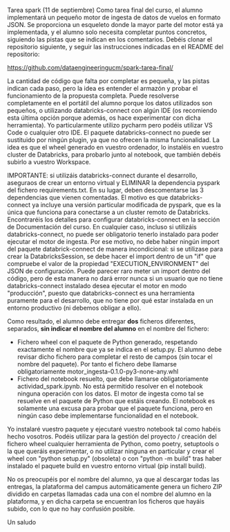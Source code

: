 Tarea spark (11 de septiembre)
Como tarea final del curso, el alumno implementará un pequeño motor de ingesta de datos de vuelos en formato JSON. Se proporciona un esqueleto donde la mayor parte del motor está ya implementada, y el alumno solo necesita completar puntos concretos, siguiendo las pistas que se indican en los comentarios. Debéis clonar el repositorio siguiente, y seguir las instrucciones indicadas en el README del repositorio:

https://github.com/dataengineeringucm/spark-tarea-final/

La cantidad de código que falta por completar es pequeña, y las pistas indican cada paso, pero la idea es entender el armazón y probar el funcionamiento de la propuesta completa. Puede resolverse completamente en el portátil del alumno porque los datos utilizados son pequeños, o utilizando databricks-connect con algún IDE (os recomiendo esta última opción porque además, os hace experimentar con dicha herramienta). Yo particularmente utilizo pycharm pero podéis utilizar VS Code o cualquier otro IDE. El paquete databricks-connect no puede ser sustituido por ningún plugin, ya que no ofrecen la misma funcionalidad. La idea es que el wheel generado en vuestro ordenador, lo instaléis en vuestro cluster de Databricks, para probarlo junto al notebook, que también debéis subirlo a vuestro Workspace.

IMPORTANTE: si utilizáis databricks-connect durante el desarrollo, aseguraos de crear un entorno virtual y ELIMINAR la dependencia pyspark del fichero requirements.txt. En su lugar, deben descomentarse las 3 dependencias que vienen comentadas. El motivo es que databricks-connect ya incluye una versión particular modificada de pyspark, que es la única que funciona para conectarse a un cluster remoto de Databricks. Encontraréis los detalles para configurar databricks-connect en la sección de Documentación del curso. En cualquier caso, incluso si utilizáis databricks-connect, no puede ser obligatorio tenerlo instalado para poder ejecutar el motor de ingesta. Por ese motivo, no debe haber ningún import del paquete databrick-connect de manera incondicional: si se utilizase para crear la DatabricksSession, se debe hacer el import dentro de un "if" que compruebe el valor de la propiedad "EXECUTION_ENVIRONMENT" del JSON de configuración. Puede parecer raro meter un import dentro del código, pero de esta manera no dará error nunca si un usuario que no tiene databricks-connect instalado desea ejecutar el motor en modo "producción", puesto que databricks-connect es una herramienta puramente para el desarrollo, que no tiene por qué estar instalada en un entorno productivo (ni debemos obligar a ello).

Como resultado, el alumno debe entregar **dos** ficheros diferentes, separados, **sin indicar el nombre del alumno** en el nombre del fichero: 

- Fichero wheel con el paquete de Python generado, respetando exactamente el nombre que ya se indica en el setup.py. El alumno debe revisar dicho fichero para completar el resto de campos (sin tocar el nombre del paquete). Por tanto el fichero debe llamarse  obligatoriamente motor_ingesta-0.1.0-py3-none-any.whl
- Fichero del notebook resuelto, que debe llamarse obligatoriamente actividad_spark.ipynb. No está permitido resolver en el notebook ninguna operación con los datos. El motor de ingesta como tal se resuelve en el paquete de Python que estáis creando. El notebook es solamente una excusa para probar que el paquete funciona, pero en ningún caso debe implementarse funcionalidad en el notebook.

Yo instalaré vuestro paquete y ejecutaré vuestro notebook tal como habéis hecho vosotros. Podéis utilizar para la gestión del proyecto / creación del fichero wheel cualquier herramienta de Python, como poetry, setuptools o la que queráis experimentar, o no utilizar ninguna en particular y crear el wheel con "python setup.py" (obsoleta) o con "python -m build" tras haber instalado el paquete build en vuestro entorno virtual (pip install build).

No os preocupéis por el nombre del alumno, ya que al descargar todas las entregas, la plataforma del campus automáticamente genera un fichero ZIP dividido en carpetas llamadas cada una con el nombre del alumno en la plataforma, y en dicha carpeta se encuentran los ficheros que hayáis subido, con lo que no hay confusión posible.


Un saludo
